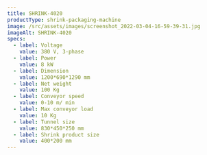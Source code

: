 ```yaml
---
title: SHRINK-4020
productType: shrink-packaging-machine
image: /src/assets/images/screenshot_2022-03-04-16-59-39-31.jpg
imageAlt: SHRINK-4020
specs:
  - label: Voltage
    value: 380 V, 3-phase
  - label: Power
    value: 8 kW
  - label: Dimension
    value: 1200*690*1290 mm
  - label: Net weight
    value: 100 Kg
  - label: Conveyor speed
    value: 0-10 m/ min
  - label: Max conveyor load
    value: 10 Kg
  - label: Tunnel size
    value: 830*450*250 mm
  - label: Shrink product size
    value: 400*200 mm
---
```

